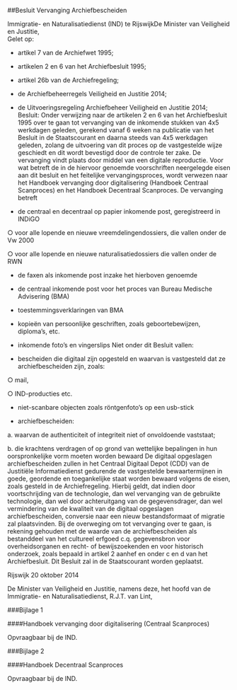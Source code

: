 <meta http-equiv='Content-Type' content='text/html; charset=utf-8' />

##Besluit Vervanging Archiefbescheiden

Immigratie- en Naturalisatiedienst (IND) te RijswijkDe Minister van Veiligheid en Justitie,  
Gelet op:

* artikel 7 van de Archiefwet 1995;  

* artikelen 2 en 6 van het Archiefbesluit 1995;  

* artikel 26b van de Archiefregeling;  

* de Archiefbeheerregels Veiligheid en Justitie 2014;  

* de Uitvoeringsregeling Archiefbeheer Veiligheid en Justitie 2014;     Besluit:     Onder verwijzing naar de artikelen 2 en 6 van het Archiefbesluit 1995 over te gaan tot vervanging van de inkomende stukken van 4x5 werkdagen geleden, gerekend vanaf 6 weken na publicatie van het Besluit in de Staatscourant en daarna steeds van 4x5 werkdagen geleden, zolang de uitvoering van dit proces op de vastgestelde wijze geschiedt en dit wordt bevestigd door de controle ter zake. De vervanging vindt plaats door middel van een digitale reproductie. Voor wat betreft de in de hiervoor genoemde voorschriften neergelegde eisen aan dit besluit en het feitelijke vervangingsproces, wordt verwezen naar het Handboek vervanging door digitalisering (Handboek Centraal Scanproces) en het Handboek Decentraal Scanproces. De vervanging betreft 

* de centraal en decentraal op papier inkomende post, geregistreerd in INDiGO 

○ voor alle lopende en nieuwe vreemdelingendossiers, die vallen onder de Vw 2000  

○ voor alle lopende en nieuwe naturalisatiedossiers die vallen onder de RWN    

* de faxen als inkomende post inzake het hierboven genoemde  

* de centraal inkomende post voor het proces van Bureau Medische Advisering (BMA)  

* toestemmingsverklaringen van BMA  

* kopieën van persoonlijke geschriften, zoals geboortebewijzen, diploma’s, etc.  

* inkomende foto’s en vingerslips   Niet onder dit Besluit vallen: 

* bescheiden die digitaal zijn opgesteld en waarvan is vastgesteld dat ze archiefbescheiden zijn, zoals: 

○ mail,  

○ IND-producties etc.    

* niet-scanbare objecten zoals röntgenfoto’s op een usb-stick  

* archiefbescheiden: 

a. waarvan de authenticiteit of integriteit niet of onvoldoende vaststaat;  

b. die krachtens verdragen of op grond van wettelijke bepalingen in hun oorspronkelijke vorm moeten worden bewaard     De digitaal opgeslagen archiefbescheiden zullen in het Centraal Digitaal Depot (CDD) van de Justitiële Informatiedienst gedurende de vastgestelde bewaartermijnen in goede, geordende en toegankelijke staat worden bewaard volgens de eisen, zoals gesteld in de Archiefregeling. Hierbij geldt, dat indien door voortschrijding van de technologie, dan wel vervanging van de gebruikte technologie, dan wel door achteruitgang van de gegevensdrager, dan wel vermindering van de kwaliteit van de digitaal opgeslagen archiefbescheiden, conversie naar een nieuw bestandsformaat of migratie zal plaatsvinden. Bij de overweging om tot vervanging over te gaan, is rekening gehouden met de waarde van de archiefbescheiden als bestanddeel van het cultureel erfgoed c.q. gegevensbron voor overheidsorganen en recht- of bewijszoekenden en voor historisch onderzoek, zoals bepaald in artikel 2 aanhef en onder c en d van het Archiefbesluit.     Dit Besluit zal in de Staatscourant worden geplaatst.   

Rijswijk 
20 oktober 2014   

De 
Minister van Veiligheid en Justitie, namens deze, 
het hoofd van de Immigratie- en Naturalisatiedienst, 
R.J.T. van Lint,    

###Bijlage 1 

####Handboek vervanging door digitalisering (Centraal Scanproces)

Opvraagbaar bij de IND.  

###Bijlage 2 

####Handboek Decentraal Scanproces

Opvraagbaar bij de IND.
